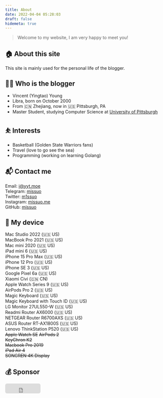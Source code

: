 ```yaml
---
title: About
date: 2022-04-04 05:28:03
draft: false
hidemeta: true
---
```

> Welcome to my website, I am very happy to meet you!

## 🏠 About this site
This site is mainly used for the personal life of the blogger.

## 👨‍💻 Who is the blogger
- Vincent (Yingtao) Young
- Libra, born on October 2000
- From 🇨🇳 Zhejiang, now in 🇺🇸 Pittsburgh, PA
- Master Student, studying Computer Science at [University of Pittsburgh](https://www.pitt.edu)

## ⛹ Interests
- Basketball (Golden State Warriors fans)
- Travel (love to go see the sea)
- Programming (working on learning Golang)

## 📬 Contact me
Email: [i@yyt.moe](mailto:i@yyt.moe)  
Telegram: [missuo](https://t.me/missuo)  
Twitter: [m1ssuo](https://twitter.com/m1ssuo)  
Instagram: [missuo.me](https://instagram.com/missuo.me)  
GitHub: [missuo](https://github.com/missuo)  

## 📱 My device
Mac Studio 2022 (🇺🇸 US)  
MacBook Pro 2021 (🇺🇸 US)  
Mac mini 2020 (🇺🇸 US)  
iPad mini 6 (🇺🇸 US)  
iPhone 15 Pro Max (🇺🇸 US)  
iPhone 12 Pro (🇺🇸 US)  
iPhone SE 3 (🇺🇸 US)  
Google Pixel 6a (🇺🇸 US)  
Xiaomi Civi (🇨🇳 CN)  
Apple Watch Series 9 (🇺🇸 US)  
AirPods Pro 2 (🇺🇸 US)  
Magic Keyboard (🇺🇸 US)  
Magic Keyboard with Touch ID (🇺🇸 US)  
LG Monitor 27UL550-W (🇺🇸 US)  
Readmi Router AX6000 (🇺🇸 US)  
NETGEAR Router R6700AXS (🇺🇸 US)  
ASUS Router RT-AX1800S (🇺🇸 US)  
Lenovo ThinkStation P520 (🇺🇸 US)  
~~Apple Watch SE~~
~~AirPods 2~~  
~~KeyChron K2~~  
~~Macbook Pro 2019~~  
~~iPad Air 4~~  
~~SONGREN 4K Display~~   

## 💰 Sponsor
<iframe src="https://github.com/sponsors/missuo/button" title="Sponsor missuo" height="32" width="114" style="border: 0; border-radius: 6px;"></iframe>